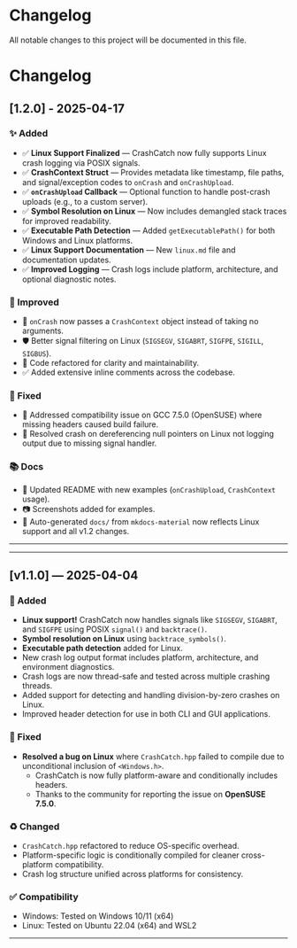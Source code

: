 # Changelog

All notable changes to this project will be documented in this file.

# Changelog

## [1.2.0] - 2025-04-17

### ✨ Added
- ✅ **Linux Support Finalized** — CrashCatch now fully supports Linux crash logging via POSIX signals.
- ✅ **CrashContext Struct** — Provides metadata like timestamp, file paths, and signal/exception codes to `onCrash` and `onCrashUpload`.
- ✅ **`onCrashUpload` Callback** — Optional function to handle post-crash uploads (e.g., to a custom server).
- ✅ **Symbol Resolution on Linux** — Now includes demangled stack traces for improved readability.
- ✅ **Executable Path Detection** — Added `getExecutablePath()` for both Windows and Linux platforms.
- ✅ **Linux Support Documentation** — New `linux.md` file and documentation updates.
- ✅ **Improved Logging** — Crash logs include platform, architecture, and optional diagnostic notes.

### 🔧 Improved
- 🧠 `onCrash` now passes a `CrashContext` object instead of taking no arguments.
- 🛡️ Better signal filtering on Linux (`SIGSEGV`, `SIGABRT`, `SIGFPE`, `SIGILL`, `SIGBUS`).
- 🧰 Code refactored for clarity and maintainability.
- ✅ Added extensive inline comments across the codebase.

### 🐛 Fixed
- 🐧 Addressed compatibility issue on GCC 7.5.0 (OpenSUSE) where missing headers caused build failure.
- 🛑 Resolved crash on dereferencing null pointers on Linux not logging output due to missing signal handler.

### 📚 Docs
- 📝 Updated README with new examples (`onCrashUpload`, `CrashContext` usage).
- 📷 Screenshots added for examples.
- 📁 Auto-generated `docs/` from `mkdocs-material` now reflects Linux support and all v1.2 changes.

---



---

## [v1.1.0] — 2025-04-04

### 🚀 Added
- **Linux support!** CrashCatch now handles signals like `SIGSEGV`, `SIGABRT`, and `SIGFPE` using POSIX `signal()` and `backtrace()`.
- **Symbol resolution on Linux** using `backtrace_symbols()`.
- **Executable path detection** added for Linux.
- New crash log output format includes platform, architecture, and environment diagnostics.
- Crash logs are now thread-safe and tested across multiple crashing threads.
- Added support for detecting and handling division-by-zero crashes on Linux.
- Improved header detection for use in both CLI and GUI applications.

### 🐛 Fixed
- **Resolved a bug on Linux** where `CrashCatch.hpp` failed to compile due to unconditional inclusion of `<Windows.h>`.
  - CrashCatch is now fully platform-aware and conditionally includes headers.
  - Thanks to the community for reporting the issue on **OpenSUSE 7.5.0**.
  
### ♻️ Changed
- `CrashCatch.hpp` refactored to reduce OS-specific overhead.
- Platform-specific logic is conditionally compiled for cleaner cross-platform compatibility.
- Crash log structure unified across platforms for consistency.

### ✅ Compatibility
- Windows: Tested on Windows 10/11 (x64)
- Linux: Tested on Ubuntu 22.04 (x64) and WSL2

---

